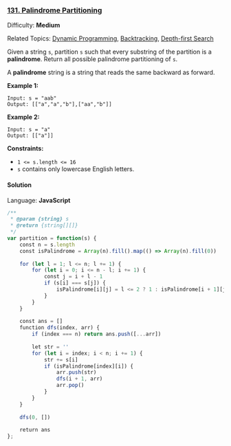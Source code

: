 ### [131\. Palindrome Partitioning](https://leetcode.com/problems/palindrome-partitioning/)

Difficulty: **Medium**  

Related Topics: [Dynamic Programming](https://leetcode.com/tag/dynamic-programming/), [Backtracking](https://leetcode.com/tag/backtracking/), [Depth-first Search](https://leetcode.com/tag/depth-first-search/)


Given a string `s`, partition `s` such that every substring of the partition is a **palindrome**. Return all possible palindrome partitioning of `s`.

A **palindrome** string is a string that reads the same backward as forward.

**Example 1:**

```
Input: s = "aab"
Output: [["a","a","b"],["aa","b"]]
```

**Example 2:**

```
Input: s = "a"
Output: [["a"]]
```

**Constraints:**

*   `1 <= s.length <= 16`
*   `s` contains only lowercase English letters.


#### Solution

Language: **JavaScript**

```javascript
/**
 * @param {string} s
 * @return {string[][]}
 */
var partition = function(s) {
    const n = s.length
    const isPalindrome = Array(n).fill().map(() => Array(n).fill(0))
    
    for (let l = 1; l <= n; l += 1) {
        for (let i = 0; i <= n - l; i += 1) {
            const j = i + l - 1
            if (s[i] === s[j]) {
                isPalindrome[i][j] = l <= 2 ? 1 : isPalindrome[i + 1][j - 1]
            }
        }
    }
    
    const ans = []
    function dfs(index, arr) {
        if (index === n) return ans.push([...arr])
        
        let str = ''
        for (let i = index; i < n; i += 1) {
            str += s[i]
            if (isPalindrome[index][i]) {
                arr.push(str)
                dfs(i + 1, arr)
                arr.pop()
            }
        }
    }
    
    dfs(0, [])
    
    return ans
};
```